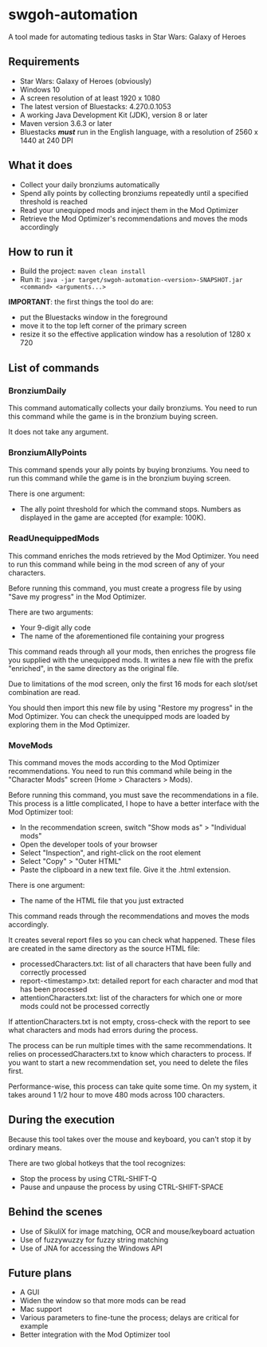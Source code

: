 # swgoh-automation
A tool made for automating tedious tasks in Star Wars: Galaxy of Heroes

## Requirements
* Star Wars: Galaxy of Heroes (obviously)
* Windows 10
* A screen resolution of at least 1920 x 1080
* The latest version of Bluestacks: 4.270.0.1053
* A working Java Development Kit (JDK), version 8 or later
* Maven version 3.6.3 or later
* Bluestacks ***must*** run in the English language, with a resolution of 2560 x 1440 at 240 DPI

## What it does
* Collect your daily bronziums automatically
* Spend ally points by collecting bronziums repeatedly until a specified threshold  is reached
* Read your unequipped mods and inject them in the Mod Optimizer
* Retrieve the Mod Optimizer's recommendations and moves the mods accordingly

## How to run it
* Build the project: `maven clean install`
* Run it: `java -jar target/swgoh-automation-<version>-SNAPSHOT.jar <command> <arguments...>` 

**IMPORTANT**: the first things the tool do are:
* put the Bluestacks window in the foreground
* move it to the top left corner of the primary screen
* resize it so the effective application window has a resolution of 1280 x 720 

## List of commands
### BronziumDaily
This command automatically collects your daily bronziums. You need to run this command while the game is in the bronzium buying screen.

It does not take any argument.

### BronziumAllyPoints
This command spends your ally points by buying bronziums. You need to run this command while the game is in the bronzium buying screen.

There is one argument:
* The ally point threshold for which the command stops. Numbers as displayed in the game are accepted (for example: 100K).

### ReadUnequippedMods
This command enriches the mods retrieved by the Mod Optimizer. You need to run this command while being in the mod screen of any of your characters.

Before running this command, you must create a progress file by using "Save my progress" in the Mod Optimizer.

There are two arguments:
* Your 9-digit ally code
* The name of the aforementioned file containing your progress 

This command reads through all your mods, then enriches the progress file you supplied with the unequipped mods. It writes a new file with the prefix "enriched", in the same directory as the original file.

Due to limitations of the mod screen, only the first 16 mods for each slot/set combination are read.

You should then import this new file by using "Restore my progress" in the Mod Optimizer. You can check the unequipped mods are loaded by exploring them in the Mod Optimizer.

### MoveMods
This command moves the mods according to the Mod Optimizer recommendations. You need to run this command while being in the "Character Mods" screen (Home > Characters > Mods).

Before running this command, you must save the recommendations in a file. This process is a little complicated, I hope to have a better interface with the Mod Optimizer tool:
* In the recommendation screen, switch "Show mods as" > "Individual mods"
* Open the developer tools of your browser
* Select "Inspection", and right-click on the root <html> element
* Select "Copy" > "Outer HTML"
* Paste the clipboard in a new text file. Give it the .html extension.

There is one argument:
* The name of the HTML file that you just extracted

This command reads through the recommendations and moves the mods accordingly.

It creates several report files so you can check what happened. These files are created in the same directory as the source HTML file:
* processedCharacters.txt: list of all characters that have been fully and correctly processed
* report-\<timestamp>.txt: detailed report for each character and mod that has been processed
* attentionCharacters.txt: list of the characters for which one or more mods could not be processed correctly

If attentionCharacters.txt is not empty, cross-check with the report to see what characters and mods had errors during the process.

The process can be run multiple times with the same recommendations. It relies on processedCharacters.txt to know which characters to process. If you want to start a new recommendation set, you need to delete the files first.

Performance-wise, this process can take quite some time. On my system, it takes around 1 1/2 hour to move 480 mods across 100 characters. 

## During the execution
Because this tool takes over the mouse and keyboard, you can't stop it by ordinary means.

There are two global hotkeys that the tool recognizes:
* Stop the process by using CTRL-SHIFT-Q
* Pause and unpause the process by using CTRL-SHIFT-SPACE

## Behind the scenes
* Use of SikuliX for image matching, OCR and mouse/keyboard actuation
* Use of fuzzywuzzy for fuzzy string matching
* Use of JNA for accessing the Windows API

## Future plans
* A GUI
* Widen the window so that more mods can be read
* Mac support
* Various parameters to fine-tune the process; delays are critical for example
* Better integration with the Mod Optimizer tool
